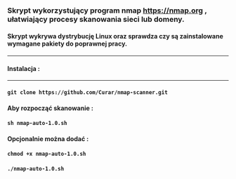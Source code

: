### Skrypt wykorzystujący program nmap https://nmap.org , ułatwiający procesy skanowania sieci lub domeny.
####
#### Skrypt wykrywa dystrybucję Linux oraz sprawdza czy są zainstalowane wymagane pakiety do poprawnej pracy.
####
***
#### Instalacja :
***
#### `git clone https://github.com/Curar/nmap-scanner.git`
#### Aby rozpocząć skanowanie :
#### `sh nmap-auto-1.0.sh`
#### Opcjonalnie można dodać :
#### `chmod +x nmap-auto-1.0.sh`
#### `./nmap-auto-1.0.sh`
